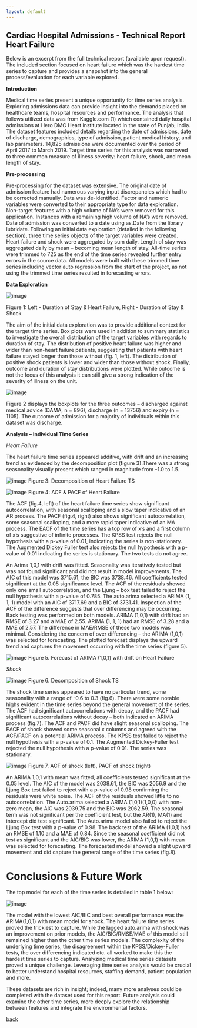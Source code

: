 ```yaml
---
layout: default
---
```


## Cardiac Hospital Admissions - Technical Report Heart Failure ###

Below is an excerpt from the full technical report (available upon request). The included section focused on heart failure which was the hardest time series to capture and provides a snapshot into the general process/evaluation for each variable explored. 

__Introduction__

Medical time series present a unique opportunity for time series analysis. Exploring admissions
data can provide insight into the demands placed on healthcare teams, hospital resources and
performance. The analysis that follows utilized data was from Kaggle.com (1) which contained daily
hospital admissions at Hero DMC Heart institute located in the state of Punjab, India. The dataset
features included details regarding the date of admissions, date of discharge, demographics, type of
admission, patient medical history, and lab parameters. 14,825 admissions were documented over the
period of April 2017 to March 2019. Target time series for this analysis was narrowed to three common
measure of illness severity: heart failure, shock, and mean length of stay.

__Pre-processing__

Pre-processing for the dataset was extensive. The original date of admission feature had
numerous varying input discrepancies which had to be corrected manually. Data was de-identified. Factor
and numeric variables were converted to their appropriate type for data exploration. Non-target features
with a high volume of NA’s were removed for this application. Instances with a remaining high volume of
NA’s were removed. Date of admission was converted to a date using as.Date from the library lubridate.
Following an initial data exploration (detailed in the following section), three time series objects of the
target variables were created. Heart failure and shock were aggregated by sum daily. Length of stay was
aggregated daily by mean – becoming mean length of stay. All-time series were trimmed to 725 as the end
of the time series revealed further entry errors in the source data. All models were built with these
trimmed time series including vector auto regression from the start of the project, as not using the
trimmed time series resulted in forecasting errors.

__Data Exploration__

![image](https://github.com/cagoodri2/cagoodri2.github.io/assets/156851134/663fdf3a-cc42-4c59-997f-bb5888fae50d)

Figure 1: Left - Duration of Stay & Heart Failure, Right - Duration of Stay & Shock

The aim of the initial data exploration was to provide additional context for the target time series. Box plots were used in addition to summary statistics to investigate the overall distribution of the target variables with regards to duration of stay. 
The distribution of positive heart failure was higher and wider than non-heart failure patients, suggesting that patients with heart failure stayed longer than those without (fig. 1, left). The distribution of positive shock patients is lower and wider than those without shock. Finally, outcome and duration of stay distributions were plotted. While outcome is not the focus
of this analysis it can still give a strong indication of the severity of illness on the unit. 

![image](https://github.com/cagoodri2/cagoodri2.github.io/assets/156851134/6156e60d-7fd4-4e97-8d01-d86fdb5b6643)

Figure 2 displays the boxplots for the three outcomes – discharged against medical advice (DAMA, n = 896), discharge (n = 13756) and expiry (n = 1105). The outcome of admission for a majority of individuals within this dataset was discharge.

__Analysis – Individual Time Series__

_Heart Failure_

The heart failure time series appeared additive, with drift and an increasing trend as evidenced by the decomposition plot (figure 3).There was a strong seasonality visually present which ranged in magnitude from -1.0 to 1.5.

![image](https://github.com/cagoodri2/cagoodri2.github.io/assets/156851134/4691d931-ca41-4e5b-ad68-1bbdfb8f386d)
Figure 3: Decomposition of Heart Failure TS

![image](https://github.com/cagoodri2/cagoodri2.github.io/assets/156851134/9b32e8dd-b93d-4a93-86bd-8881139296f4)
Figure 4: ACF & PACF of Heart Failure

The ACF (fig.4, left) of the heart failure time series show significant autocorrelation, with seasonal scalloping and a slow taper indicative of an AR process. The PACF (fig.4, right) also shows significant
autocorrelation, some seasonal scalloping, and a more rapid taper indicative of an MA process. The EACF of the time series has a top row of x’s and a first column of x’s suggestive of infinite processes. The KPSS test rejects the null hypothesis with a p-value of 0.01, 
indicating the series is non-stationary. The Augmented Dickey Fuller test also rejects the null hypothesis with a p-value of 0.01 indicating the series is stationary. The two tests do not agree.

An Arima 1,0,1 with drift was fitted. Seasonality was iteratively tested but was not found significant and did not result in model improvements. The AIC of this model was 3715.61, the BIC was
3738.46. All coefficients tested significant at the 0.05 significance level. The ACF of the residuals showed only one small autocorrelation, and the Ljung – box test failed to reject the null
hypothesis with a p-value of 0.785. The auto.arima selected a ARIMA (1, 1, 1) model with an AIC of 3717.69 and a BIC of 3731.41. Inspection of the ACF of the difference suggests that over differencing may
be occurring. Back testing was performed on both models. ARIMA (1,0,1) with drift had an RMSE of 3.27 and a MAE of 2.55. ARIMA (1, 1, 1) had an RMSE of 3.28 and a MAE of 2.57. The
difference in MAE/RMSE of these two models was minimal. Considering the concern of over differencing – the ARIMA (1,0,1) was selected for forecasting. The plotted forecast displays the upward trend and
captures the movement occurring with the time series (figure 5).

![image](https://github.com/cagoodri2/cagoodri2.github.io/assets/156851134/4833811c-365b-4328-9b5b-d43cd39e08d9)
Figure 5.  Forecast of ARIMA (1,0,1) with drift on Heart Failure

_Shock_

![image](https://github.com/cagoodri2/cagoodri2.github.io/assets/156851134/86230ae7-ab38-43c9-8b2d-4923323075b5)
Figure 6. Decomposition of Shock TS

The shock time series appeared to have no particular trend, some seasonality with a range of -0.6 to 0.3 (fig.6). There were some notable highs evident in the time series beyond the general
movement of the series. The ACF had significant autocorrelations with decay, and the PACF had significant autocorrelations without decay – both indicated an ARIMA process (fig.7). The ACF and PACF did have slight seasonal scalloping. The EACF of shock showed some seasonal x
columns and agreed with the ACF/PACF on a potential ARIMA process. The KPSS test failed to reject the null hypothesis with a p-value of 0.1. The Augmented Dickey-Fuller test rejected the null hypothesis with a p-value of 0.01. The series was stationary.

![image](https://github.com/cagoodri2/cagoodri2.github.io/assets/156851134/c172f618-1b96-4b00-b629-436a822a3b90)
Figure 7. ACF of shock (left), PACF of shock (right)

An ARIMA 1,0,1 with mean was fitted, all coefficients tested significant at the 0.05 level. The AIC of the model was 2038.61, the BIC was 2056.9 and the Ljung Box test failed to reject with a p-value of
0.98 confirming the residuals were white noise. The ACF of the residuals showed little to no autocorrelation. The Auto.arima selected a ARIMA (1,0,1)(1,0,0) with non-zero mean, the AIC was 2039.75 and the BIC was 2062.59. The seasonal term was not significant per the coefficient test, but the
AR(1), MA(1) and intercept did test significant. The Auto.arima model also failed to reject the Ljung Box test with a p-value of 0.98. The back test of the ARIMA (1,0,1) had an RMSE of 1.10 and a MAE of 0.84. Since the seasonal coefficient did not test as significant and the AIC/BIC was lower, the
ARIMA (1,0,1) with mean was selected for forecasting. The forecasted model showed a slight upward movement and did capture the general range of the time series (fig.8).

# Conclusions & Future Work #

The top model for each of the time series is detailed in table 1 below: 

![image](https://github.com/cagoodri2/cagoodri2.github.io/assets/156851134/730d2ce7-7473-4615-9c5f-9f6b83098ce1)


The model with the lowest AIC/BIC and best overall performance was the ARIMA(1,0,1) with mean model for shock. The heart failure time series proved the trickiest to capture. While the lagged auto.arima with shock was an improvement on prior models, the AIC/BIC/RMSE/MAE of this model still remained higher
than the other time series models. The complexity of the underlying time series, the disagreement within the KPSS/Dickey-Fuller tests, the over differencing indicated etc. all worked to make this the hardest time series to capture. Analyzing medical time series datasets proved a unique challenge. Leveraging time
series analysis would be crucial to better understand hospital resources, staffing demand, patient population and more. 

These datasets are rich in insight; indeed, many more analyses could be completed with the dataset used for this report. Future analysis could examine the other time series, more deeply explore the relationship between features and integrate the environmental factors. 

[back](./)
